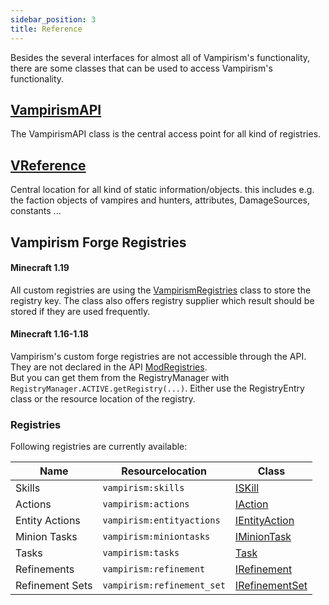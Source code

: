 ```yaml
---
sidebar_position: 3
title: Reference
---
```


Besides the several interfaces for almost all of Vampirism's functionality, there are some classes that can be used to access Vampirism's functionality.

## [VampirismAPI](https://github.com/TeamLapen/Vampirism/blob/4bf2c73fb860a23de225edbae9c0b1c1ead3dd1a/src/api/java/de/teamlapen/vampirism/api/VampirismAPI.java)

The VampirismAPI class is the central access point for all kind of registries.

## [VReference](https://github.com/TeamLapen/Vampirism/blob/2c54569508455543a62f7ba292e5f389f132f402/src/api/java/de/teamlapen/vampirism/api/VReference.java)

Central location for all kind of static information/objects.
this includes e.g. the faction objects of vampires and hunters, attributes, DamageSources, constants ...

## Vampirism Forge Registries

#### Minecraft 1.19

All custom registries are using the [VampirismRegistries](https://github.com/TeamLapen/Vampirism/blob/4ea422de4d01b52d07b6d9b8e0c536394ae5d515/src/api/java/de/teamlapen/vampirism/api/VampirismRegistries.java#L25) class
to store the registry key. The class also offers registry supplier which result should be stored if they are used frequently.

#### Minecraft 1.16-1.18
Vampirism's custom forge registries are not accessible through the API. They are not declared in the API [ModRegistries](https://github.com/TeamLapen/Vampirism/blob/4bf2c73fb860a23de225edbae9c0b1c1ead3dd1a/src/main/java/de/teamlapen/vampirism/core/ModRegistries.java).  
But you can get them from the RegistryManager with `RegistryManager.ACTIVE.getRegistry(...)`. Either use the RegistryEntry class or the resource location of the registry.


### Registries
Following registries are currently available:

| Name            | Resourcelocation           | Class                                                                                                                                                                                       |
|-----------------|----------------------------|---------------------------------------------------------------------------------------------------------------------------------------------------------------------------------------------|
| Skills          | `vampirism:skills`         | [ISKill](https://github.com/TeamLapen/Vampirism/blob/4bf2c73fb860a23de225edbae9c0b1c1ead3dd1a/src/api/java/de/teamlapen/vampirism/api/entity/player/skills/ISkill.java)                     |
| Actions         | `vampirism:actions`        | [IAction](https://github.com/TeamLapen/Vampirism/blob/4bf2c73fb860a23de225edbae9c0b1c1ead3dd1a/src/api/java/de/teamlapen/vampirism/api/entity/player/actions/IAction.java)                  |
| Entity Actions  | `vampirism:entityactions`  | [IEntityAction](https://github.com/TeamLapen/Vampirism/blob/4bf2c73fb860a23de225edbae9c0b1c1ead3dd1a/src/api/java/de/teamlapen/vampirism/api/entity/actions/IEntityAction.java)             |
| Minion Tasks    | `vampirism:miniontasks`    | [IMinionTask](https://github.com/TeamLapen/Vampirism/blob/4bf2c73fb860a23de225edbae9c0b1c1ead3dd1a/src/api/java/de/teamlapen/vampirism/api/entity/minion/IMinionTask.java)                  |
| Tasks           | `vampirism:tasks`          | [Task](https://github.com/TeamLapen/Vampirism/blob/4bf2c73fb860a23de225edbae9c0b1c1ead3dd1a/src/api/java/de/teamlapen/vampirism/api/entity/player/task/Task.java)                           |
| Refinements     | `vampirism:refinement`     | [IRefinement](https://github.com/TeamLapen/Vampirism/blob/4bf2c73fb860a23de225edbae9c0b1c1ead3dd1a/src/api/java/de/teamlapen/vampirism/api/entity/player/refinement/IRefinement.java)       |
| Refinement Sets | `vampirism:refinement_set` | [IRefinementSet](https://github.com/TeamLapen/Vampirism/blob/4bf2c73fb860a23de225edbae9c0b1c1ead3dd1a/src/api/java/de/teamlapen/vampirism/api/entity/player/refinement/IRefinementSet.java) |
